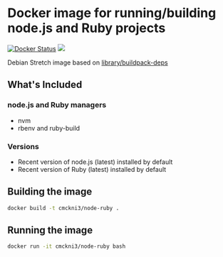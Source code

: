 # Docker image for running/building node.js and Ruby projects

[![Docker Status](https://img.shields.io/badge/docker-ready-blue.svg)](https://registry.hub.docker.com/u/cmckni3/node-ruby) [![](https://images.microbadger.com/badges/image/cmckni3/node-ruby.svg)](https://microbadger.com/images/cmckni3/node-ruby "Get your own image badge on microbadger.com")

Debian Stretch image based on [library/buildpack-deps](https://github.com/docker-library/buildpack-deps)

## What's Included

### node.js and Ruby managers

* nvm
* rbenv and ruby-build

### Versions

* Recent version of node.js (latest) installed by default
* Recent version of Ruby (latest) installed by default

## Building the image

```sh
docker build -t cmckni3/node-ruby .
```

## Running the image

```sh
docker run -it cmckni3/node-ruby bash
```
